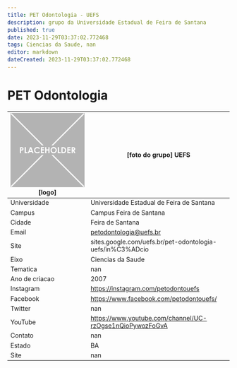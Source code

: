 ```yaml
---
title: PET Odontologia - UEFS
description: grupo da Universidade Estadual de Feira de Santana
published: true
date: 2023-11-29T03:37:02.772468
tags: Ciencias da Saude, nan
editor: markdown
dateCreated: 2023-11-29T03:37:02.772468
---
```


# PET Odontologia


| ![placeholder.png](/placeholder.png) [logo] | [foto do grupo] UEFS         |
| ------------------------------------------- | ------------------------------------------------- |
| Universidade                                | Universidade Estadual de Feira de Santana      |
| Campus                                      | Campus Feira de Santana            |
| Cidade                                      | Feira de Santana             |
| Email                                       | petodontologia@uefs.br             |
| Site                                        | sites.google.com/uefs.br/pet-odontologia-uefs/in%C3%ADcio              |
| Eixo                                        | Ciencias da Saude              |
| Tematica                                    | nan          |
| Ano de criacao                              | 2007        |
| Instagram                                   | https://instagram.com/petodontouefs         |
| Facebook                                    | https://www.facebook.com/petodontouefs/          |
| Twitter                                     | nan           |
| YouTube                                     | https://www.youtube.com/channel/UC-rzOgse1nQioPywozFoGvA           |
| Contato                                     | nan         |
| Estado                                      |  BA            |
| Site                                        | nan |
